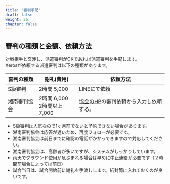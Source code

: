 ```yaml
---
title: "審判手配"
draft: false
weight: 26
chapter: false
---
```


## 審判の種類と金額、依頼方法

対戦相手と交渉し、派遣審判がOKであれば派遣審判を手配します。<BR>
Xerosが依頼する派遣審判は以下の種類があります。

| 審判の種類   | 謝礼(費用)   | 依頼方法                                                |
| ------------ | ------ | --------------------------------------------------- |
| S級審判      | 2時間 5,000 | LINEにて依頼             |
| 湘南審判協会 | 2時間 6,000 <BR> 2時間以上 7,000 | [協会のHP](http://www.sbua.net/)の審判依頼から入力し依頼する。|

- S級審判は人気なので1ヶ月前でないと予約できない場合があります。
- 湘南審判協会は応答が遅いため、再度フォローが必要です。
- 湘南審判協会は前日までに確認の電話がかかってきますので対応してください。
- 湘南審判協会は、高齢者が多いですが、システムがしっかりしています。
- 雨天でグラウンド使用が危ぶまれる場合は早めに中止連絡が必要です（２時間前場合によっては前日）
- 試合当日は、試合開始前に謝礼を手渡しします。紙封筒に入れておくのが良いです。
